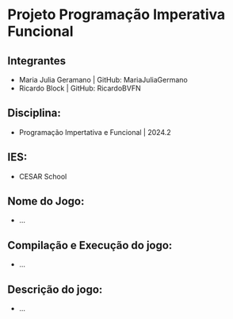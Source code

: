 # Projeto Programação Imperativa Funcional

## Integrantes
- Maria Julia Geramano | GitHub: MariaJuliaGermano
- Ricardo Block | GitHub: RicardoBVFN

## Disciplina:
- Programação Impertativa e Funcional | 2024.2

## IES:
- CESAR School

## Nome do Jogo:
- ...

## Compilação e Execução do jogo:
- ...

## Descrição do jogo:
- ...
